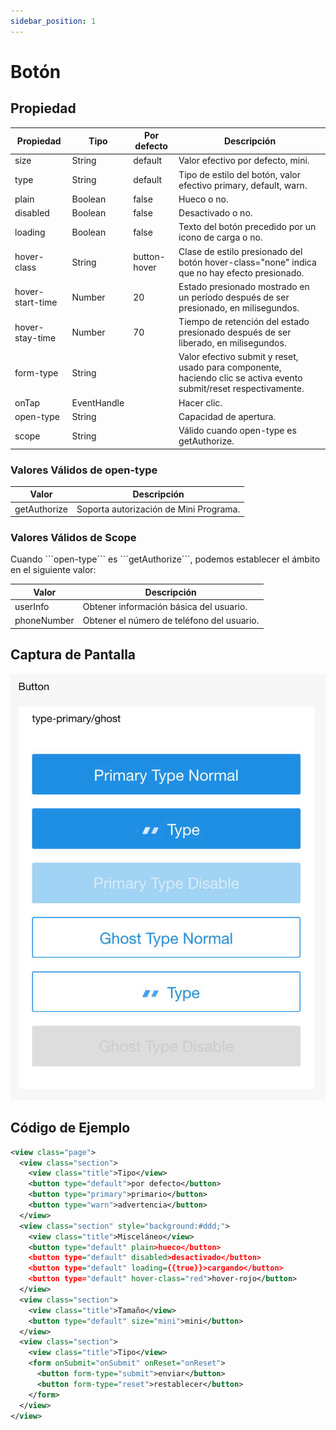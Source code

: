 ```yaml
---
sidebar_position: 1
---
```


# Botón

## Propiedad

<table>
  <thead>
    <tr>
      <th>Propiedad</th>
      <th>Tipo</th>
      <th>Por defecto</th>
      <th>Descripción</th>
    </tr>
  </thead>
  <tbody>
    <tr>
      <td>size</td>
      <td>String</td>
      <td>default</td>
      <td>Valor efectivo por defecto, mini.</td>
    </tr>
    <tr>
      <td>type</td>
      <td>String</td>
      <td>default</td>
      <td>Tipo de estilo del botón, valor efectivo primary, default, warn.</td>
    </tr>
    <tr>
      <td>plain</td>
      <td>Boolean</td>
      <td>false</td>
      <td>Hueco o no.</td>
    </tr>
    <tr>
      <td>disabled</td>
      <td>Boolean</td>
      <td>false</td>
      <td>Desactivado o no.</td>
    </tr>
    <tr>
      <td>loading</td>
      <td>Boolean</td>
      <td>false</td>
      <td>Texto del botón precedido por un icono de carga o no.</td>
    </tr>
    <tr>
      <td>hover-class</td>
      <td>String</td>
      <td>button-hover</td>
      <td>Clase de estilo presionado del botón hover-class="none" indica que no hay efecto presionado.</td>
    </tr>
    <tr>
      <td>hover-start-time</td>
      <td>Number</td>
      <td>20</td>
      <td>Estado presionado mostrado en un período después de ser presionado, en milisegundos.</td>
    </tr>
    <tr>
      <td>hover-stay-time</td>
      <td>Number</td>
      <td>70</td>
      <td>Tiempo de retención del estado presionado después de ser liberado, en milisegundos.</td>
    </tr>
    <tr>
      <td>form-type</td>
      <td>String</td>
      <td></td>
      <td>Valor efectivo submit y reset, usado para componente, haciendo clic se activa evento submit/reset respectivamente.</td>
    </tr>
    <tr>
      <td>onTap</td>
      <td>EventHandle</td>
      <td></td>
      <td>Hacer clic.</td>
    </tr>
    <tr>
      <td>open-type</td>
      <td>String</td>
      <td></td>
      <td>Capacidad de apertura.</td>
    </tr>
    <tr>
      <td>scope</td>
      <td>String</td>
      <td></td>
      <td>Válido cuando open-type es getAuthorize.</td>
    </tr>
  </tbody>
</table>

### Valores Válidos de open-type

<table>
  <thead>
    <tr>
      <th>Valor</th>
      <th>Descripción</th>
    </tr>
  </thead>
  <tbody>
    <tr>
      <td>getAuthorize</td>
      <td>Soporta autorización de Mini Programa.</td>
    </tr>
  </tbody>
</table>

### Valores Válidos de Scope

<p>Cuando ```open-type``` es ```getAuthorize```, podemos establecer el ámbito en el siguiente valor:</p>

<table>
  <thead>
    <tr>
      <th>Valor</th>
      <th>Descripción</th>
    </tr>
  </thead>
  <tbody>
    <tr>
      <td>userInfo</td>
      <td>Obtener información básica del usuario.</td>
    </tr>
    <tr>
      <td>phoneNumber</td>
      <td>Obtener el número de teléfono del usuario.</td>
    </tr>
  </tbody>
</table>

## Captura de Pantalla

![button](../img/button.jpeg)

## Código de Ejemplo

```xml
<view class="page">
  <view class="section">
    <view class="title">Tipo</view>
    <button type="default">por defecto</button>
    <button type="primary">primario</button>
    <button type="warn">advertencia</button>
  </view>
  <view class="section" style="background:#ddd;">
    <view class="title">Misceláneo</view>
    <button type="default" plain>hueco</button>
    <button type="default" disabled>desactivado</button>
    <button type="default" loading={{true}}>cargando</button>
    <button type="default" hover-class="red">hover-rojo</button>
  </view>
  <view class="section">
    <view class="title">Tamaño</view>
    <button type="default" size="mini">mini</button>
  </view>
  <view class="section">
    <view class="title">Tipo</view>
    <form onSubmit="onSubmit" onReset="onReset">
      <button form-type="submit">enviar</button>
      <button form-type="reset">restablecer</button>
    </form>
  </view>
</view>